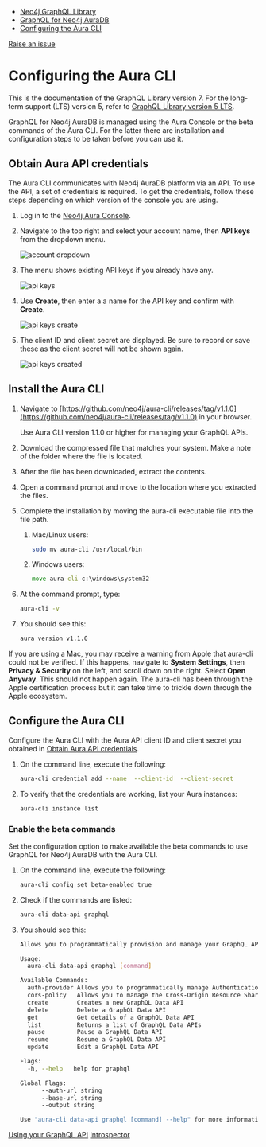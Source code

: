 [](https://neo4j.com/docs)

*   [Neo4j GraphQL Library](../../)
*   [GraphQL for Neo4j AuraDB](../)
*   [Configuring the Aura CLI](./)

[Raise an issue](https://github.com/neo4j/docs-graphql/issues/new/?title=Docs%20Feedback%20modules/ROOT/pages/aura-graphql/aura-cli-configuration.adoc%20\(ref:%207.x\)&body=%3E%20Do%20not%20include%20confidential%20information,%20personal%20data,%20sensitive%20data,%20or%20other%20regulated%20data.)

# Configuring the Aura CLI

This is the documentation of the GraphQL Library version 7. For the long-term support (LTS) version 5, refer to [GraphQL Library version 5 LTS](/docs/graphql/5/).

GraphQL for Neo4j AuraDB is managed using the Aura Console or the beta commands of the Aura CLI. For the latter there are installation and configuration steps to be taken before you can use it.

## [](#_obtain_aura_api_credentials)Obtain Aura API credentials

The Aura CLI communicates with Neo4j AuraDB platform via an API. To use the API, a set of credentials is required. To get the credentials, follow these steps depending on which version of the console you are using.

1.  Log in to the [Neo4j Aura Console](https://console.neo4j.io/).
    
2.  Navigate to the top right and select your account name, then **API keys** from the dropdown menu.
    
    ![account dropdown](../../_images/aura-graphql/aura-cli/account-dropdown.png)
    
3.  The menu shows existing API keys if you already have any.
    
    ![api keys](../../_images/aura-graphql/aura-cli/api-keys.png)
    
4.  Use **Create**, then enter a a name for the API key and confirm with **Create**.
    
    ![api keys create](../../_images/aura-graphql/aura-cli/api-keys-create.png)
    
5.  The client ID and client secret are displayed. Be sure to record or save these as the client secret will not be shown again.
    
    ![api keys created](../../_images/aura-graphql/aura-cli/api-keys-created.png)
    

## [](#_install_the_aura_cli)Install the Aura CLI

1.  Navigate to [https://github.com/neo4j/aura-cli/releases/tag/v1.1.0](https://github.com/neo4j/aura-cli/releases/tag/v1.1.0) in your browser.
    
    Use Aura CLI version 1.1.0 or higher for managing your GraphQL APIs.
    
2.  Download the compressed file that matches your system. Make a note of the folder where the file is located.
    
3.  After the file has been downloaded, extract the contents.
    
4.  Open a command prompt and move to the location where you extracted the files.
    
5.  Complete the installation by moving the aura-cli executable file into the file path.
    
    1.  Mac/Linux users:
        
        ```bash hljs
        sudo mv aura-cli /usr/local/bin
        ```
        
    2.  Windows users:
        
        ```cmd hljs
        move aura-cli c:\windows\system32
        ```
        
    
6.  At the command prompt, type:
    
    ```bash hljs
    aura-cli -v
    ```
    
7.  You should see this:
    
    ```bash hljs
    aura version v1.1.0
    ```
    

If you are using a Mac, you may receive a warning from Apple that aura-cli could not be verified. If this happens, navigate to **System Settings**, then **Privacy & Security** on the left, and scroll down on the right. Select **Open Anyway**. This should not happen again. The aura-cli has been through the Apple certification process but it can take time to trickle down through the Apple ecosystem.

## [](#_configure_the_aura_cli)Configure the Aura CLI

Configure the Aura CLI with the Aura API client ID and client secret you obtained in [Obtain Aura API credentials](#_obtain_aura_api_credentials).

1.  On the command line, execute the following:
    
    ```bash hljs
    aura-cli credential add --name  --client-id  --client-secret 
    ```
    
2.  To verify that the credentials are working, list your Aura instances:
    
    ```bash hljs
    aura-cli instance list
    ```
    

### [](#_enable_the_beta_commands)Enable the beta commands

Set the configuration option to make available the beta commands to use GraphQL for Neo4j AuraDB with the Aura CLI.

1.  On the command line, execute the following:
    
    ```bash hljs
    aura-cli config set beta-enabled true
    ```
    
2.  Check if the commands are listed:
    
    ```bash hljs
    aura-cli data-api graphql
    ```
    
3.  You should see this:
    
    ```bash hljs
    Allows you to programmatically provision and manage your GraphQL APIs
    
    Usage:
      aura-cli data-api graphql [command]
    
    Available Commands:
      auth-provider Allows you to programmatically manage Authentication providers for a specific GraphQL Data API
      cors-policy   Allows you to manage the Cross-Origin Resource Sharing (CORS) policy for a specific GraphQL Data API
      create        Creates a new GraphQL Data API
      delete        Delete a GraphQL Data API
      get           Get details of a GraphQL Data API
      list          Returns a list of GraphQL Data APIs
      pause         Pause a GraphQL Data API
      resume        Resume a GraphQL Data API
      update        Edit a GraphQL Data API
    
    Flags:
      -h, --help   help for graphql
    
    Global Flags:
          --auth-url string
          --base-url string
          --output string
    
    Use "aura-cli data-api graphql [command] --help" for more information about a command.
    ```
    

[Using your GraphQL API](../api-usage/) [Introspector](../../introspector/)